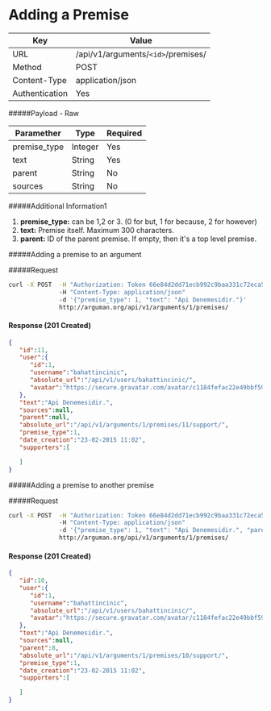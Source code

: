 Adding a Premise
=======================
| Key             | Value              |
| ----------------|--------------------|
| URL             | /api/v1/arguments/`<id>`/premises/ |
| Method          | POST               |
| Content-Type    | application/json   |
| Authentication  | Yes                |


#####Payload - Raw

| Paramether    | Type     |  Required     |
| ------------- | ---------| --------------|
| premise_type  | Integer  |  Yes          |
| text          | String   |  Yes          |
| parent        | String   |  No           |
| sources       | String   |  No           |


#####Additional Information1
1. **premise_type:** can be 1,2 or 3. (0 for but, 1 for because, 2 for however)
2. **text:** Premise itself. Maximum 300 characters.
3. **parent:** ID of the parent premise. If empty, then it's a top level premise. 


#####Adding a premise to an argument

#####Request

```bash
curl -X POST  -H "Authorization: Token 66e84d2dd71ecb992c9baa331c72eca58f239909"
              -H "Content-Type: application/json"
              -d '{"premise_type": 1, "text": "Api Denemesidir."}'
              http://arguman.org/api/v1/arguments/1/premises/
```

#### Response (201 Created)

```json
{
   "id":11,
   "user":{
      "id":1,
      "username":"bahattincinic",
      "absolute_url":"/api/v1/users/bahattincinic/",
      "avatar":"https://secure.gravatar.com/avatar/c1184fefac22e49bbf59e3775ef6e9dd.jpg?s=80&r=g&d=mm"
   },
   "text":"Api Denemesidir.",
   "sources":null,
   "parent":null,
   "absolute_url":"/api/v1/arguments/1/premises/11/support/",
   "premise_type":1,
   "date_creation":"23-02-2015 11:02",
   "supporters":[

   ]
}
```


#####Adding a premise to another premise

#####Request

```bash
curl -X POST  -H "Authorization: Token 66e84d2dd71ecb992c9baa331c72eca58f239909"
              -H "Content-Type: application/json"
              -d '{"premise_type": 1, "text": "Api Denemesidir.", "parent": "10"}'
              http://arguman.org/api/v1/arguments/1/premises/
```

#### Response (201 Created)

```json
{
   "id":10,
   "user":{
      "id":1,
      "username":"bahattincinic",
      "absolute_url":"/api/v1/users/bahattincinic/",
      "avatar":"https://secure.gravatar.com/avatar/c1184fefac22e49bbf59e3775ef6e9dd.jpg?s=80&r=g&d=mm"
   },
   "text":"Api Denemesidir.",
   "sources":null,
   "parent":8,
   "absolute_url":"/api/v1/arguments/1/premises/10/support/",
   "premise_type":1,
   "date_creation":"23-02-2015 11:02",
   "supporters":[

   ]
}
```